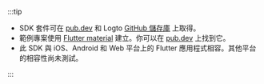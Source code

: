 :::tip

- SDK 套件可在 [pub.dev](https://pub.dev/packages/logto_dart_sdk) 和 Logto [GitHub 儲存庫](https://github.com/logto-io/dart) 上取得。
- 範例專案使用 [Flutter material](https://flutter.dev) 建立。你可以在 [pub.dev](https://pub.dev/packages/logto_dart_sdk/example) 上找到它。
- 此 SDK 與 iOS、Android 和 Web 平台上的 Flutter 應用程式相容。其他平台的相容性尚未測試。

:::
